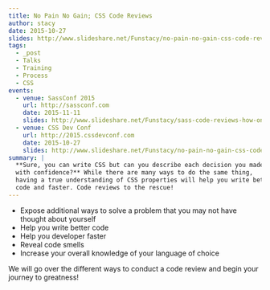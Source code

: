 ```yaml
---
title: No Pain No Gain; CSS Code Reviews
author: stacy
date: 2015-10-27
slides: http://www.slideshare.net/Funstacy/no-pain-no-gain-css-code-reviews-ftw
tags:
  - _post
  - Talks
  - Training
  - Process
  - CSS
events:
  - venue: SassConf 2015
    url: http://sassconf.com
    date: 2015-11-11
    slides: http://www.slideshare.net/Funstacy/sass-code-reviews-how-one-code-review-changed-my-life-sassconf2015
  - venue: CSS Dev Conf
    url: http://2015.cssdevconf.com
    date: 2015-10-27
    slides: http://www.slideshare.net/Funstacy/no-pain-no-gain-css-code-reviews-ftw
summary: |
  **Sure, you can write CSS but can you describe each decision you made
  with confidence?** While there are many ways to do the same thing,
  having a true understanding of CSS properties will help you write better
  code and faster. Code reviews to the rescue!
---
```


-   Expose additional ways to solve a problem that you may not have
    thought about yourself
-   Help you write better code
-   Help you developer faster
-   Reveal code smells
-   Increase your overall knowledge of your language of choice

We will go over the different ways to conduct a code review and begin
your journey to greatness!
